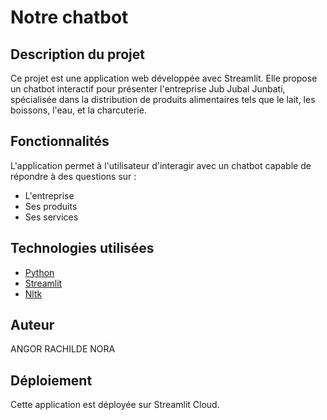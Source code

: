 # Notre chatbot



## Description du projet



Ce projet est une application web développée avec Streamlit. Elle propose un chatbot interactif pour présenter l'entreprise Jub Jubal Junbati, spécialisée dans la distribution de produits alimentaires tels que le lait, les boissons, l'eau, et la charcuterie.



## Fonctionnalités

L'application permet à l'utilisateur d'interagir avec un chatbot capable de répondre à des questions sur :
- L'entreprise
- Ses produits
- Ses services


## Technologies utilisées
* [Python](https://www.python.org/)
* [Streamlit](https://streamlit.io/)
* [Nltk](https://www.nltk.org/)


## Auteur
ANGOR RACHILDE NORA


## Déploiement

Cette application est déployée sur Streamlit Cloud.

